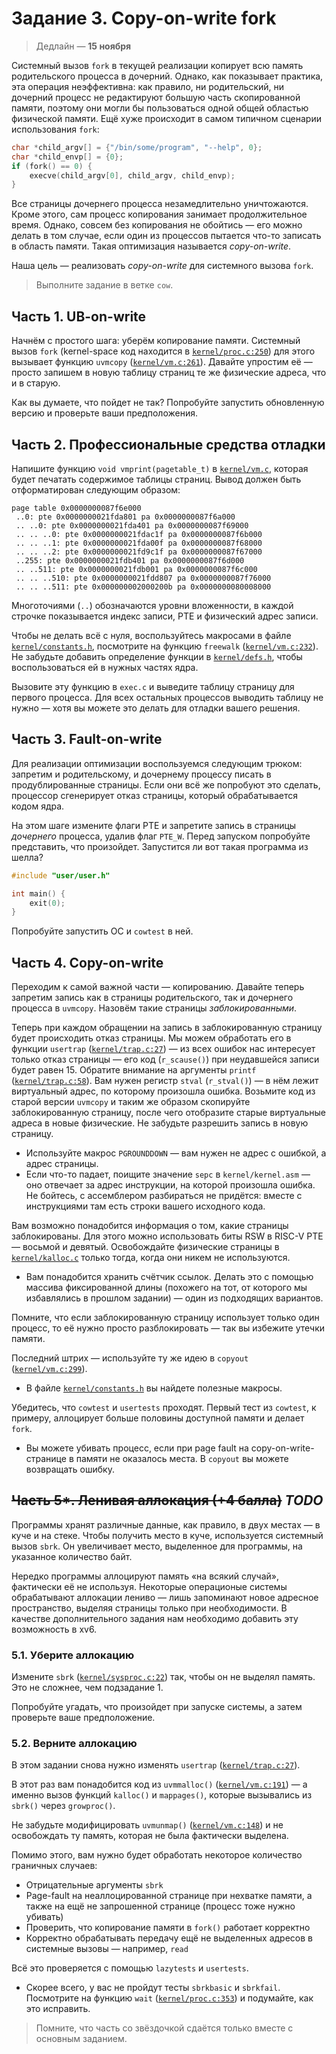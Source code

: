 # Задание 3. Copy-on-write fork

> Дедлайн — **15 ноября**

Системный вызов `fork` в текущей реализации копирует всю память родительского процесса в дочерний. Однако, как показывает практика, эта операция неэффективна: как правило, ни родительский, ни дочерний процесс не редактируют большую часть скопированной памяти, поэтому они могли бы пользоваться одной общей областью физической памяти. Ещё хуже происходит в самом типичном сценарии использования `fork`:

```c
char *child_argv[] = {"/bin/some/program", "--help", 0};
char *child_envp[] = {0};
if (fork() == 0) {
    execve(child_argv[0], child_argv, child_envp);
}
```

Все страницы дочернего процесса незамедлительно уничтожаются. Кроме этого, сам процесс копирования занимает продолжительное время. Однако, совсем без копирования не обойтись — его можно делать в том случае, если один из процессов пытается что-то записать в область памяти. Такая оптимизация называется *copy-on-write*.

Наша цель — реализовать *copy-on-write* для системного вызова `fork`.

> Выполните задание в ветке `cow`.

## Часть 1. UB-on-write

Начнём с простого шага: уберём копирование памяти. Системный вызов `fork` (kernel-space код находится в [`kernel/proc.c:250`](kernel/proc.c#L250)) для этого вызывает функцию `uvmcopy` ([`kernel/vm.c:261`](kernel/vm.c#L261)). Давайте упростим её — просто запишем в новую таблицу страниц те же физические адреса, что и в старую.

Как вы думаете, что пойдет не так? Попробуйте запустить обновленную версию и проверьте ваши предположения.

## Часть 2. Профессиональные средства отладки

Напишите функцию `void vmprint(pagetable_t)` в [`kernel/vm.c`](kernel/vm.c), которая будет печатать содержимое таблицы страниц. Вывод должен быть отформатирован следующим образом:

```
page table 0x0000000087f6e000
 ..0: pte 0x0000000021fda801 pa 0x0000000087f6a000
 .. ..0: pte 0x0000000021fda401 pa 0x0000000087f69000
 .. .. ..0: pte 0x0000000021fdac1f pa 0x0000000087f6b000
 .. .. ..1: pte 0x0000000021fda00f pa 0x0000000087f68000
 .. .. ..2: pte 0x0000000021fd9c1f pa 0x0000000087f67000
 ..255: pte 0x0000000021fdb401 pa 0x0000000087f6d000
 .. ..511: pte 0x0000000021fdb001 pa 0x0000000087f6c000
 .. .. ..510: pte 0x0000000021fdd807 pa 0x0000000087f76000
 .. .. ..511: pte 0x000000002000200b pa 0x0000000080008000
```

Многоточиями (`..`) обозначаются уровни вложенности, в каждой строчке показывается индекс записи, PTE и физический адрес записи.

Чтобы не делать всё с нуля, воспользуйтесь макросами в файле [`kernel/constants.h`](kernel/constants.h), посмотрите на функцию `freewalk` ([`kernel/vm.c:232`](kernel/vm.c#L232)). Не забудьте добавить определение функции в [`kernel/defs.h`](kernel/defs.h), чтобы воспользоваться ей в нужных частях ядра.

Вызовите эту функцию в `exec.c` и выведите таблицу страницу для первого процесса. Для всех остальных процессов выводить таблицу не нужно — хотя вы можете это делать для отладки вашего решения.

## Часть 3. Fault-on-write

Для реализации оптимизации воспользуемся следующим трюком: запретим и родительскому, и дочернему процессу писать в продублированные страницы. Если они всё же попробуют это сделать, процессор сгенерирует отказ страницы, который обрабатывается кодом ядра.

На этом шаге измените флаги PTE и запретите запись в страницы *дочернего* процесса, удалив флаг `PTE_W`. Перед запуском попробуйте представить, что произойдет. Запустится ли вот такая программа из шелла?

```c
#include "user/user.h"

int main() {
    exit(0);
}
```

Попробуйте запустить ОС и `cowtest` в ней.

## Часть 4. Copy-on-write

Переходим к самой важной части — копированию. Давайте теперь запретим запись как в страницы родительского, так и дочернего процесса в `uvmcopy`. Назовём такие страницы *заблокированными*.

Теперь при каждом обращении на запись в заблокированную страницу будет происходить отказ страницы. Мы можем обработать его в функции `usertrap` ([`kernel/trap.c:27`](kernel/trap.c#L27)) — из всех ошибок нас интересует только отказ страницы — его код (`r_scause()`) при неудавшейся записи будет равен 15. Обратите внимание на аргументы `printf` ([`kernel/trap.c:58`](kernel/trap.c#L58)). Вам нужен регистр `stval` (`r_stval()`) — в нём лежит виртуальный адрес, по которому произошла ошибка. Возьмите код из старой версии `uvmcopy` и таким же образом скопируйте заблокированную страницу, после чего отобразите старые виртуальные адреса в новые физические. Не забудьте разрешить запись в новую страницу.

* Используйте макрос `PGROUNDDOWN` — вам нужен не адрес с ошибкой, а адрес страницы.
* Если что-то падает, поищите значение `sepc` в `kernel/kernel.asm` — оно отвечает за адрес инструкции, на которой произошла ошибка. Не бойтесь, с ассемблером разбираться не придётся: вместе с инструкциями там есть строки вашего исходного кода.

Вам возможно понадобится информация о том, какие страницы заблокированы. Для этого можно использовать биты RSW в RISC-V PTE — восьмой и девятый. Освобождайте физические страницы в [`kernel/kalloc.c`](kernel/kalloc.c) только тогда, когда они никем не используются.

* Вам понадобится хранить счётчик ссылок. Делать это с помощью массива фиксированной длины (похожего на тот, от которого мы избавлялись в прошлом задании) — один из подходящих вариантов.

Помните, что если заблокированную страницу использует только один процесс, то её нужно просто разблокировать — так вы избежите утечки памяти.

Последний штрих — используйте ту же идею в `copyout` ([`kernel/vm.c:299`](kernel/vm.c#L299)).

* В файле [`kernel/constants.h`](kernel/constants.h) вы найдете полезные макросы.

Убедитесь, что `cowtest` и `usertests` проходят. Первый тест из `cowtest`, к примеру, аллоцирует больше половины доступной памяти и делает `fork`.

* Вы можете убивать процесс, если при page fault на copy-on-write-странице в памяти не оказалось места. В `copyout` вы можете возвращать ошибку.

## ~~Часть 5*. Ленивая аллокация (+4 балла)~~ *TODO*

Программы хранят различные данные, как правило, в двух местах — в куче и на стеке. Чтобы получить место в куче, используется системный вызов `sbrk`. Он увеличивает место, выделенное для программы, на указанное количество байт.

Нередко программы аллоцируют память «на всякий случай», фактически её не используя. Некоторые операционые системы обрабатывают аллокации лениво — лишь запоминают новое адресное пространство, выделяя страницы только при необходимости. В качестве дополнительного задания нам необходимо добавить эту возможность в xv6.

### 5.1. Уберите аллокацию

Измените `sbrk` ([`kernel/sysproc.c:22`](kernel/sysproc.c#L22)) так, чтобы он не выделял память. Это не сложнее, чем подзадание 1.

Попробуйте угадать, что произойдет при запуске системы, а затем проверьте ваше предположение.

### 5.2. Верните аллокацию

В этом задании снова нужно изменять `usertrap` ([`kernel/trap.c:27`](kernel/trap.c#L27)).

В этот раз вам понадобится код из `uvmmalloc()` ([`kernel/vm.c:191`](kernel/vm.c#L191)) — а именно вызов функций `kalloc()` и `mappages()`, которые вызывались из `sbrk()` через `growproc()`.

Не забудьте модифицировать `uvmunmap()` ([`kernel/vm.c:148`](kernel/vm.c#L148)) и не освобождать ту память, которая не была фактически выделена.

Помимо этого, вам нужно будет обработать некоторое количество граничных случаев:

* Отрицательные аргументы `sbrk`
* Page-fault на неаллоцированной странице при нехватке памяти, а также на ещё не запрошенной странице (процесс тоже нужно убивать)
* Проверить, что копирование памяти в `fork()` работает корректно
* Корректно обрабатывать передачу ещё не выделенных адресов в системные вызовы — например, `read` 

Всё это проверяется с помощью `lazytests` и `usertests`.

* Скорее всего, у вас не пройдут тесты `sbrkbasic` и `sbrkfail`. Посмотрите на функцию `wait` ([`kernel/proc.c:353`](kernel/proc.c#L353)) и подумайте, как это исправить.

> Помните, что часть со звёздочкой сдаётся только вместе с основным заданием.
